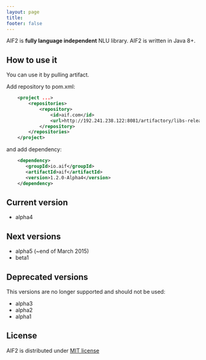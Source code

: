```yaml
---
layout: page
title:
footer: false
---
```


AIF2 is **fully language independent** NLU library. AIF2 is written in Java 8+. 

## How to use it

You can use it by pulling artifact. 

Add repository to pom.xml:

```xml
    <project ...>
        <repositories>
            <repository>
                <id>aif.com</id>
                <url>http://192.241.238.122:8081/artifactory/libs-release-local/</url>
            </repository>
        </repositories>
    </project>
```
and add dependency:

```xml
    <dependency>
       <groupId>io.aif</groupId>
       <artifactId>aif</artifactId>
       <version>1.2.0-Alpha4</version>
    </dependency> 
```

## Current version

- alpha4

## Next versions

- alpha5 (~end of March 2015)
- beta1 

## Deprecated versions 

This versions are no longer supported and should not be used:

- alpha3
- alpha2
- alpha1

## License

AIF2 is distributed under [MIT license](http://choosealicense.com/licenses/mit/)
